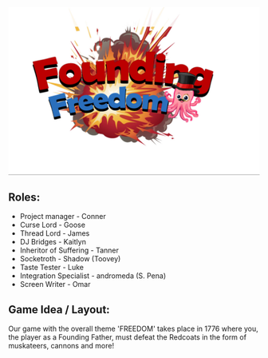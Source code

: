 ![Founding Freedom Logo](FinalFinalLogo.jpg)

## Roles:
* Project manager - Conner
* Curse Lord - Goose
* Thread Lord - James
* DJ Bridges - Kaitlyn
* Inheritor of Suffering - Tanner
* Socketroth - Shadow (Toovey)
* Taste Tester - Luke
* Integration Specialist - andromeda (S. Pena)
* Screen Writer - Omar

## Game Idea / Layout:
Our game with the overall theme 'FREEDOM' takes place in 1776 where you, the player as a Founding Father, must defeat the Redcoats in the form of muskateers, cannons and more!
